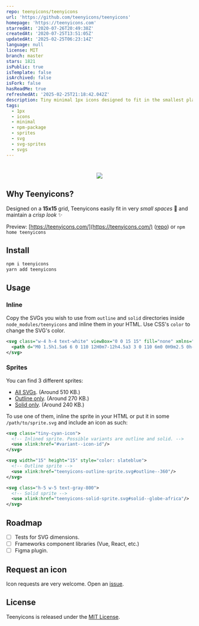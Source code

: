 ```yaml
---
repo: teenyicons/teenyicons
url: 'https://github.com/teenyicons/teenyicons'
homepage: 'https://teenyicons.com'
starredAt: '2020-07-26T20:49:38Z'
createdAt: '2020-07-25T13:51:05Z'
updatedAt: '2025-02-25T06:23:14Z'
language: null
license: MIT
branch: master
stars: 1821
isPublic: true
isTemplate: false
isArchived: false
isFork: false
hasReadMe: true
refreshedAt: '2025-02-25T21:18:42.042Z'
description: Tiny minimal 1px icons designed to fit in the smallest places.
tags:
  - 1px
  - icons
  - minimal
  - npm-package
  - sprites
  - svg
  - svg-sprites
  - svgs
---
```


<h1 align="center">
<img align="center" src="icons.png" />
</h1>

## Why Teenyicons?

Designed on a **15x15** grid, Teenyicons easily fit in very _small spaces_ 🤏 and maintain a _crisp look_ ✨

Preview: [https://teenyicons.com/](https://teenyicons.com/) ([repo](https://github.com/teenyicons/teenyicons.com)) or `npm home teenyicons`

## Install

```bash
npm i teenyicons
yarn add teenyicons
```

## Usage

### Inline

Copy the SVGs you wish to use from `outline` and `solid` directories inside `node_modules/teenyicons` and inline them in your HTML. Use CSS's `color` to change the SVG's color.

```xml
<svg class="w-4 h-4 text-white" viewBox="0 0 15 15" fill="none" xmlns="http://www.w3.org/2000/svg">
  <path d="M0 1.5h1.5a6 6 0 110 12H0m7-12h4.5a3 3 0 110 6m0 0H9m2.5 0h-2m2 0a3 3 0 110 6H7" stroke="currentColor"/>
</svg>
```

### Sprites

You can find 3 different sprites:

- [All SVGs](https://unpkg.com/teenyicons/teenyicons-sprite.svg). (Around 510 KB.)
- [Outline only](https://unpkg.com/teenyicons/teenyicons-outline-sprite.svg). (Around 270 KB.)
- [Solid only](https://unpkg.com/teenyicons/teenyicons-solid-sprite.svg). (Around 240 KB.)

To use one of them, inline the sprite in your HTML or put it in some `/path/to/sprite.svg` and include an icon as such:

```xml
<svg class="tiny-cyan-icon">
  <!-- Inlined sprite. Possible variants are outline and solid. -->
  <use xlink:href="#variant--icon-id"/>
</svg>

<svg width="15" height="15" style="color: slateblue">
  <!-- Outline sprite -->
  <use xlink:href="teenyicons-outline-sprite.svg#outline--360"/>
</svg>

<svg class="h-5 w-5 text-gray-800">
  <!-- Solid sprite -->
  <use xlink:href="teenyicons-solid-sprite.svg#solid--globe-africa"/>
</svg>
```

## Roadmap

- [ ] Tests for SVG dimensions.
- [ ] Frameworks component libraries (Vue, React, etc.)
- [ ] Figma plugin.

## Request an icon

Icon requests are very welcome. Open an [issue](https://github.com/teenyicons/teenyicons/issues/new/choose).

## License

Teenyicons is released under the [MIT License](LICENSE).
